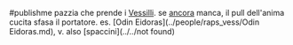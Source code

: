 #publishme 
pazzia che prende i [Vessilli](../people/raps_vess/Vessilli.md). se [ancora](../ancora.md) manca, il pull dell'anima cucita sfasa il portatore. 
es. [Odin Eidoras](../people/raps_vess/Odin Eidoras.md), v. also [spaccini](../../not found)